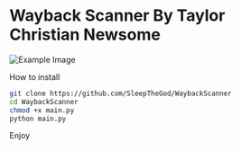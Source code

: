 # Wayback Scanner By Taylor Christian Newsome
![Example Image]([https://cdn.discordapp.com/attachments/1241153348552364136/1289680599573069865/image.png](https://cdn.discordapp.com/attachments/1241153348552364136/1289680599573069865/image.png?ex=66f9b428&is=66f862a8&hm=ddb7581e73e566f956afc38dfa8e19f4dfac719631ac300a5d293408f738f581&))


How to install

```bash
git clone https://github.com/SleepTheGod/WaybackScanner
cd WaybackScanner
chmod +x main.py
python main.py
```
Enjoy
